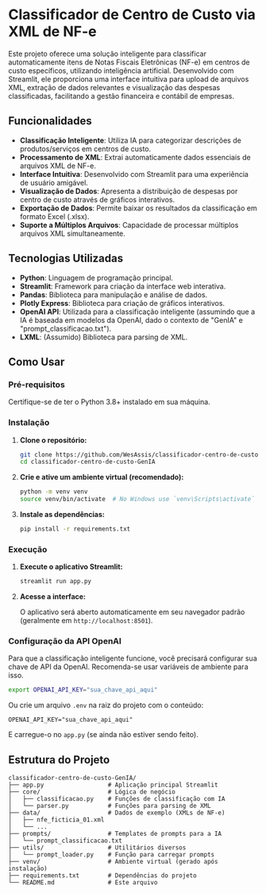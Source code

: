 # Classificador de Centro de Custo via XML de NF-e

Este projeto oferece uma solução inteligente para classificar automaticamente itens de Notas Fiscais Eletrônicas (NF-e) em centros de custo específicos, utilizando inteligência artificial. Desenvolvido com Streamlit, ele proporciona uma interface intuitiva para upload de arquivos XML, extração de dados relevantes e visualização das despesas classificadas, facilitando a gestão financeira e contábil de empresas.




## Funcionalidades

*   **Classificação Inteligente**: Utiliza IA para categorizar descrições de produtos/serviços em centros de custo.
*   **Processamento de XML**: Extrai automaticamente dados essenciais de arquivos XML de NF-e.
*   **Interface Intuitiva**: Desenvolvido com Streamlit para uma experiência de usuário amigável.
*   **Visualização de Dados**: Apresenta a distribuição de despesas por centro de custo através de gráficos interativos.
*   **Exportação de Dados**: Permite baixar os resultados da classificação em formato Excel (.xlsx).
*   **Suporte a Múltiplos Arquivos**: Capacidade de processar múltiplos arquivos XML simultaneamente.




## Tecnologias Utilizadas

*   **Python**: Linguagem de programação principal.
*   **Streamlit**: Framework para criação da interface web interativa.
*   **Pandas**: Biblioteca para manipulação e análise de dados.
*   **Plotly Express**: Biblioteca para criação de gráficos interativos.
*   **OpenAI API**: Utilizada para a classificação inteligente (assumindo que a IA é baseada em modelos da OpenAI, dado o contexto de "GenIA" e "prompt_classificacao.txt").
*   **LXML**: (Assumido) Biblioteca para parsing de XML.




## Como Usar

### Pré-requisitos

Certifique-se de ter o Python 3.8+ instalado em sua máquina.

### Instalação

1.  **Clone o repositório:**

    ```bash
    git clone https://github.com/WesAssis/classificador-centro-de-custo-GenIA.git
    cd classificador-centro-de-custo-GenIA
    ```

2.  **Crie e ative um ambiente virtual (recomendado):**

    ```bash
    python -m venv venv
    source venv/bin/activate  # No Windows use `venv\Scripts\activate`
    ```

3.  **Instale as dependências:**

    ```bash
    pip install -r requirements.txt
    ```


### Execução

1.  **Execute o aplicativo Streamlit:**

    ```bash
    streamlit run app.py
    ```

2.  **Acesse a interface:**

    O aplicativo será aberto automaticamente em seu navegador padrão (geralmente em `http://localhost:8501`).

### Configuração da API OpenAI

Para que a classificação inteligente funcione, você precisará configurar sua chave de API da OpenAI. Recomenda-se usar variáveis de ambiente para isso.

```bash
export OPENAI_API_KEY="sua_chave_api_aqui"
```

Ou crie um arquivo `.env` na raiz do projeto com o conteúdo:

```
OPENAI_API_KEY="sua_chave_api_aqui"
```

E carregue-o no `app.py` (se ainda não estiver sendo feito).




## Estrutura do Projeto

```
classificador-centro-de-custo-GenIA/
├── app.py                  # Aplicação principal Streamlit
├── core/                   # Lógica de negócio
│   ├── classificacao.py    # Funções de classificação com IA
│   └── parser.py           # Funções para parsing de XML
├── data/                   # Dados de exemplo (XMLs de NF-e)
│   ├── nfe_ficticia_01.xml
│   └── ...
├── prompts/                # Templates de prompts para a IA
│   └── prompt_classificacao.txt
├── utils/                  # Utilitários diversos
│   └── prompt_loader.py    # Função para carregar prompts
├── venv/                   # Ambiente virtual (gerado após instalação)
├── requirements.txt        # Dependências do projeto
└── README.md               # Este arquivo
```
